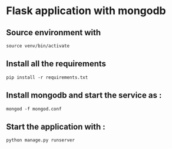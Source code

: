 # Flask application with mongodb

## Source environment with
```
source venv/bin/activate
```

## Install all the requirements
```
pip install -r requirements.txt
```

## Install mongodb and start the service as :
```
mongod -f mongod.conf
```

## Start the application with :
```
python manage.py runserver
```
